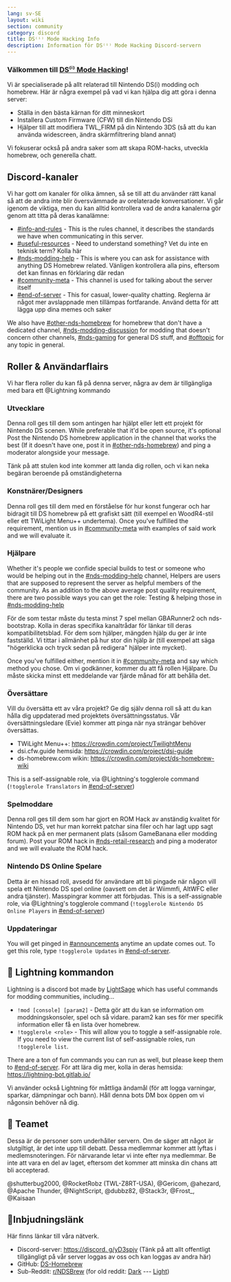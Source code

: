 ```yaml
---
lang: sv-SE
layout: wiki
section: community
category: discord
title: DS⁽ⁱ⁾ Mode Hacking Info
description: Information för DS⁽ⁱ⁾ Mode Hacking Discord-servern
---
```


### Välkommen till <u>DS⁽ⁱ⁾ Mode Hacking</u>!

Vi är specialiserade på allt relaterad till Nintendo DS(i) modding och homebrew. Här är några exempel på vad vi kan hjälpa dig att göra i denna server:

- Ställa in den bästa kärnan för ditt minneskort
- Installera Custom Firmware (CFW) till din Nintendo DSi
- Hjälper till att modifiera TWL_FIRM på din Nintendo 3DS (så att du kan använda widescreen, ändra skärmfiltrering bland annat)

Vi fokuserar också på andra saker som att skapa ROM-hacks, utveckla homebrew, och generella chatt.

## Discord-kanaler
Vi har gott om kanaler för olika ämnen, så se till att du använder rätt kanal så att de andra inte blir översvämmade av orelaterade konversationer. Vi går igenom de viktiga, men du kan alltid kontrollera vad de andra kanalerna gör genom att titta på deras kanalämne:

- [#info-and-rules][info-and-rules] - This is the rules channel, it describes the standards we have when communicating in this server.
- [#useful-resources][useful-resources] - Need to understand something? Vet du inte en teknisk term?  Kolla här
- [#nds-modding-help][nds-modding-help] - This is where you can ask for assistance with anything DS Homebrew related. Vänligen kontrollera alla pins, eftersom det kan finnas en förklaring där redan
- [#community-meta][community-meta] - This channel is used for talking about the server itself
- [#end-of-server][end-of-server] - This for casual, lower-quality chatting. Reglerna är något mer avslappnade men tillämpas fortfarande.  Använd detta för att lägga upp dina memes och saker

We also have [#other-nds-homebrew][other-nds-homebrew] for homebrew that don't have a dedicated channel, [#nds-modding-discussion][nds-modding-discussion] for modding that doesn't concern other channels, [#nds-gaming][nds-gaming] for general DS stuff, and [#offtopic][offtopic] for any topic in general.

## Roller & Användarflairs
Vi har flera roller du kan få på denna server, några av dem är tillgängliga med bara ett @Lightning kommando

### Utvecklare
Denna roll ges till dem som antingen har hjälpt eller lett ett projekt för Nintendo DS scenen. While preferable that it'd be open source, it's optional Post the Nintendo DS homebrew application in the channel that works the best (If it doesn't have one, post it in [#other-nds-homebrew][other-nds-homebrew]) and ping a moderator alongside your message.

Tänk på att stulen kod inte kommer att landa dig rollen, och vi kan neka begäran beroende på omständigheterna

### Konstnärer/Designers
Denna roll ges till dem med en förståelse för hur konst fungerar och har bidragit till DS homebrew på ett grafiskt sätt (till exempel en WoodR4-stil eller ett TWiLight Menu++ undertema). Once you've fulfilled the requirement, mention us in [#community-meta][community-meta] with examples of said work and we will evaluate it.

### Hjälpare
Whether it's people we confide special builds to test or someone who would be helping out in the [#nds-modding-help][nds-modding-help] channel, Helpers are users that are supposed to represent the server as helpful members of the community. As an addition to the above average post quality requirement, there are two possible ways you can get the role: Testing & helping those in [#nds-modding-help][nds-modding-help]

För de som testar måste du testa minst 7 spel mellan GBARunner2 och nds-bootstrap. Kolla in deras specifika kanaltrådar för länkar till deras kompatibilitetsblad. För dem som hjälper, mängden hjälp du ger är inte fastställd. Vi tittar i allmänhet på hur stor din hjälp är (till exempel att säga "högerklicka och tryck sedan på redigera" hjälper inte mycket).

Once you've fulfilled either, mention it in [#community-meta][community-meta] and say which method you chose. Om vi godkänner, kommer du att få rollen Hjälpare. Du måste skicka minst ett meddelande var fjärde månad för att behålla det.

### Översättare
Vill du översätta ett av våra projekt? Ge dig själv denna roll så att du kan hålla dig uppdaterad med projektets översättningsstatus. Vår översättningsledare (Evie) kommer att pinga när nya strängar behöver översättas.

- TWiLight Menu++: <https://crowdin.com/project/TwilightMenu>
- dsi.cfw.guide hemsida: <https://crowdin.com/project/dsi-guide>
- ds-homebrew.com wikin: <https://crowdin.com/project/ds-homebrew-wiki>

This is a self-assignable role, via @Lightning's togglerole command (`!togglerole Translators` in [#end-of-server][end-of-server])

### Spelmoddare
Denna roll ges till dem som har gjort en ROM Hack av anständig kvalitet för Nintendo DS, vet hur man korrekt patchar sina filer och har lagt upp sagt ROM hack på en mer permanent plats (såsom GameBanana eller modding forum). Post your ROM hack in [#nds-retail-research][nds-retail-research] and ping a moderator and we will evaluate the ROM hack.

### Nintendo DS Online Spelare
Detta är en hissad roll, avsedd för användare att bli pingade när någon vill spela ett Nintendo DS spel online (oavsett om det är Wiimmfi, AltWFC eller andra tjänster). Masspingrar kommer att förbjudas. This is a self-assignable role, via @Lightning's togglerole command (`!togglerole Nintendo DS Online Players` in [#end-of-server][end-of-server])

### Uppdateringar
You will get pinged in [#announcements][announcements] anytime an update comes out. To get this role, type `!togglerole Updates` in [#end-of-server][end-of-server].

## 🤖 Lightning kommandon
Lightning is a discord bot made by [LightSage](https://gitlab.com/LightSage) which has useful commands for modding communities, including...

- `!mod [console] [param2]` - Detta gör att du kan se information om moddningskonsoler, spel och så vidare. param2 kan ses för mer specifik information eller få en lista över homebrew.
- `!togglerole <role>` - This will allow you to toggle a self-assignable role. If you need to view the current list of self-assignable roles, run `!togglerole list`.

There are a ton of fun commands you can run as well, but please keep them to [#end-of-server][end-of-server]. För att lära dig mer, kolla in deras hemsida: <https://lightning-bot.gitlab.io/>

Vi använder också Lightning för måttliga ändamål (för att logga varningar, sparkar, dämpningar och bann). Håll denna bots DM box öppen om vi någonsin behöver nå dig.

## 👑 Teamet
Dessa är de personer som underhåller servern. Om de säger att något är slutgiltigt, är det inte upp till debatt. Dessa medlemmar kommer att lyftas i medlemsnoteringen. För närvarande letar vi inte efter nya medlemmar. Be inte att vara en del av laget, eftersom det kommer att minska din chans att bli accepterad.

@shutterbug2000, @RocketRobz (TWL-Z8RT-USA), @Gericom, @ahezard, @Apache Thunder, @NightScript, @dubbz82, @Stack3r, @Frost_, @Kaisaan

## 🚪Inbjudningslänk
Här finns länkar till våra nätverk.

- Discord-server: [https://discord. g/yD3spjv](https://discord.gg/yD3spjv) (Tänk på att allt offentligt tillgängligt på vår server loggas av oss och kan loggas av andra här)
- GitHub: [DS-Homebrew](https://github.com/DS-Homebrew)
- Sub-Reddit: [r/NDSBrew](https://reddit.com/r/NDSBrew) (for old reddit: [Dark](https://dm.reddit.com/r/NDSBrew/) --- [Light](https://old.reddit.com/r/NDSBrew/))

<!-- Discord channel links -->
[info-and-rules]: https://discord.com/channels/283769550611152897/626620520330428436
[useful-resources]: https://discord.com/channels/283769550611152897/638041441079263283

[announcements]: https://discord.com/channels/283769550611152897/283771381735489537
[community-meta]: https://discord.com/channels/283769550611152897/715651368391671919

[nds-modding-help]: https://discord.com/channels/283769550611152897/332961165829210117
[nds-modding-discussion]: https://discord.com/channels/283769550611152897/547986366357700620
[nds-retail-research]: https://discord.com/channels/283769550611152897/356988919738400768
[other-nds-homebrew]: https://discord.com/channels/283769550611152897/536968881500061712

[offtopic]: https://discord.com/channels/283769550611152897/286686210225864725
[nds-gaming]: https://discord.com/channels/283769550611152897/668680785154408448
[end-of-server]: https://discord.com/channels/283769550611152897/283770736215195648
